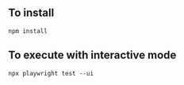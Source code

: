 ## To install
```
npm install
```

## To execute with interactive mode
```
npx playwright test --ui
```

